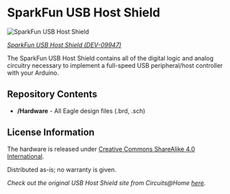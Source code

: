 SparkFun USB Host Shield
========================

![SparkFun USB Host Shield](https://cdn.sparkfun.com//assets/parts/4/0/6/5/09947-01b.jpg)

[*SparkFun USB Host Shield (DEV-09947)*](https://www.sparkfun.com/products/9947)

The SparkFun USB Host Shield contains all of the digital logic and analog circuitry necessary to implement a full-speed USB peripheral/host controller with your Arduino. 

Repository Contents
-------------------
* **/Hardware** - All Eagle design files (.brd, .sch)

License Information
-------------------
The hardware is released under [Creative Commons ShareAlike 4.0 International](https://creativecommons.org/licenses/by-sa/4.0/).

Distributed as-is; no warranty is given.

_Check out the original USB Host Shield site from Circuits@Home [here](https://chome.nerpa.tech/arduino_usb_host_shield_projects/)._
